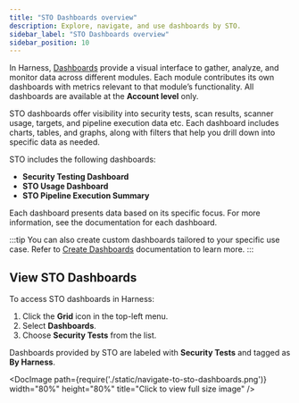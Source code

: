 ```yaml
---
title: "STO Dashboards overview"
description: Explore, navigate, and use dashboards by STO.
sidebar_label: "STO Dashboards overview"
sidebar_position: 10
---
```


In Harness, [Dashboards](/docs/platform/dashboards/dashboards-overview) provide a visual interface to gather, analyze, and monitor data across different modules. Each module contributes its own dashboards with metrics relevant to that module’s functionality. All dashboards are available at the **Account level** only.

STO dashboards offer visibility into security tests, scan results, scanner usage, targets, and pipeline execution data etc. Each dashboard includes charts, tables, and graphs, along with filters that help you drill down into specific data as needed.

STO includes the following dashboards:

- **Security Testing Dashboard**
- **STO Usage Dashboard**
- **STO Pipeline Execution Summary**

Each dashboard presents data based on its specific focus. For more information, see the documentation for each dashboard.

:::tip
You can also create custom dashboards tailored to your specific use case. Refer to [Create Dashboards](/docs/platform/dashboards/create-dashboards) documentation to learn more.
:::

## View STO Dashboards

To access STO dashboards in Harness:

1. Click the **Grid** icon in the top-left menu.
2. Select **Dashboards**.
3. Choose **Security Tests** from the list.

Dashboards provided by STO are labeled with **Security Tests** and tagged as **By Harness**.

<DocImage path={require('./static/navigate-to-sto-dashboards.png')} width="80%" height="80%" title="Click to view full size image" />


